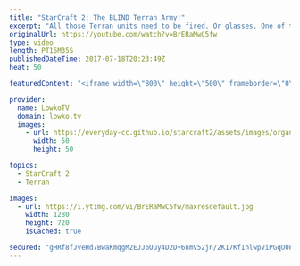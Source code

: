 ```yaml
---
title: "StarCraft 2: The BLIND Terran Army!"
excerpt: "All those Terran units need to be fired. Or glasses. One of the two. Subscribe for more videos: http://lowko.tv/youtube Intense micro battles: https://goo.gl/8ofWqN  In this Protoss versus Terran we get quickly into a base trade scenario. The Terran player tries to close out the game as quickly as he"
originalUrl: https://youtube.com/watch?v=BrERaMwC5fw
type: video
length: PT15M35S
publishedDateTime: 2017-07-18T20:23:49Z
heat: 50

featuredContent: "<iframe width=\"800\" height=\"500\" frameborder=\"0\" src=\"https://www.youtube.com/embed/BrERaMwC5fw\" allow=\"accelerometer; autoplay; encrypted-media; gyroscope; picture-in-picture\" allowfullscreen></iframe>"

provider:
  name: LowkoTV
  domain: lowko.tv
  images:
    - url: https://everyday-cc.github.io/starcraft2/assets/images/organizations/lowko.tv-50x50.jpg
      width: 50
      height: 50

topics:
  - StarCraft 2
  - Terran

images:
  - url: https://i.ytimg.com/vi/BrERaMwC5fw/maxresdefault.jpg
    width: 1280
    height: 720
    isCached: true

secured: "gHRf8fJveHd7BwaKmqgM2EJJ6Ouy4D2D+6nmV52jn/2K17KfIhlwpViPGqU0PeFfQXjh0rdyJf4jVbnyoiJGFE9QKofR/Eqa0OcbFMJ7exNDjPJVesB5rSLnCEI0jHZ/HWYLtCS/fbv/3+SZOWZdbpcMoDKpti3SwCk9jqiIxKvluIHJpewETQzcTGvKkL+qm4o7s5/4vdEVVrR+IeIXKRlCkTEG0scGXr1F/blhcTm9GHx0b8YyM/eRBPCCYo+lUB16sME4QgWJ210O4+CsWwTxDjP2Oh8xqxn54F7ZWepPLHXeWufjZY1y6ZtLk89IrW3jczjbDVISa7/ipYYNh6rQKq+NWhJvkUIyWkLWTNnL7QAXrC3d0TfWHGR86ZYB5J9bU0gpHDooj/Exj7BPWj9Ms7TYn8aPF/BnavLMprY=;QLWpTjV3XWwRP7QRdLEuWw=="
---
```


